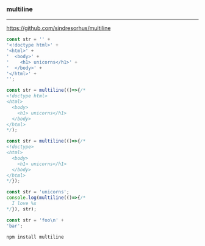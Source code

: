 ### multiline
---
https://github.com/sindresorhus/multiline

```js
const str = '' +
'<!doctype html>' +
'<html>' + 
'  <body>' +
'    <h1> unicorns</h1>' +
'  </body>' +
'</html>' +
'';

const str = multiline(()=>{/*
<!doctype html>
<html>
  <body>
    <h1> unicorns</h1>
  </body>
</html>
*/);

const str = multiline(()=>{/*
<!doctype>
<html>
  <body>
    <h1> unicorns</h1>
  </body>
</html>
*/});

const str = 'unicorns';
console.log(multiline(()=>{/*
  I love %s
*/}), str);

const str = 'foo\n' +
'bar';
```

```
npm install multiline
```

```
```
